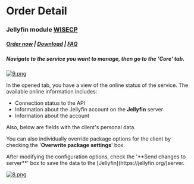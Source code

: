 # Order Detail

### Jellyfin module **[WISECP](https://puqcloud.com/link.php?id=78)** 

##### [Order now](https://puqcloud.com/index.php?rp=/store/wisecp-module-jellyfin) | [Download](https://download.puqcloud.com/WISECP/Product/PUQ_WISECP-Jellyfin/) | [FAQ](https://faq.puqcloud.com/)

##### Navigate to the service you want to manage, then go to the '**Core**' tab.

[![9.png](https://doc.puq.info/uploads/images/gallery/2023-12/scaled-1680-/9.png)](https://doc.puq.info/uploads/images/gallery/2023-12/9.png)

In the opened tab, you have a view of the online status of the service. The available online information includes:

- Connection status to the API
- Information about the Jellyfin account on the **Jellyfin** server
- Information about the account

Also, below are fields with the client's personal data.  
  
You can also individually override package options for the client by checking the '**Overwrite package settings**' box.

<p class="callout success">After modifying the configuration options, check the '**Send changes to server**' box to save the data to the [Jellyfin](https://jellyfin.org/)server.</p>

[![8.png](https://doc.puq.info/uploads/images/gallery/2023-12/scaled-1680-/8.png)](https://doc.puq.info/uploads/images/gallery/2023-12/8.png)